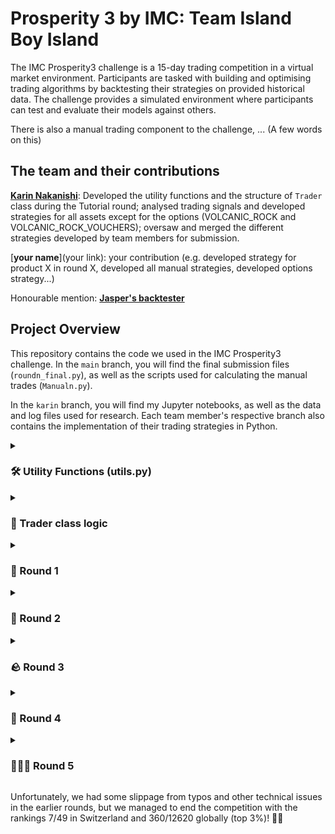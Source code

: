 # Prosperity 3 by IMC: Team Island Boy Island

The IMC Prosperity3 challenge is a 15-day trading competition in a virtual market environment. Participants are tasked with building and optimising trading algorithms by backtesting their strategies on provided historical data. The challenge provides a simulated environment where participants can test and evaluate their models against others.

There is also a manual trading component to the challenge, ... (A few words on this)

## The team and their contributions
[**Karin Nakanishi**](https://www.linkedin.com/in/karin-nakanishi/): Developed the utility functions and the structure of `Trader` class during the Tutorial round; analysed trading signals and developed strategies for all assets except for the options (VOLCANIC_ROCK and VOLCANIC_ROCK_VOUCHERS); oversaw and merged the different strategies developed by team members for submission. 

[**your name**](your link): your contribution (e.g. developed strategy for product X in round X, developed all manual strategies, developed options strategy...)

Honourable mention: [**Jasper's backtester**](https://github.com/jmerle/imc-prosperity-3-backtester)

## Project Overview
This repository contains the code we used in the IMC Prosperity3 challenge.
In the `main` branch, you will find the final submission files (`roundn_final.py`), as well as the scripts used for calculating the manual trades (`Manualn.py`). 

In the `karin` branch, you will find my Jupyter notebooks, as well as the data and log files used for research.  Each team member's respective branch also contains the implementation of their trading strategies in Python.

<details>
<summary><h3> 🛠 Utility Functions (utils.py) </h3></summary>

There are several utility functions to analyse the log files generated by the Prosperity server:

- `get_prices_log`: Extracts price and PnL data from the end-of-round log files.
- `get_tradehistory`: Extracts trade history (both own and market trades) from log files and outputs the data as a pandas dataframe.
- `get_mytrades`: Extracts own trades from the dataframe returned by `get_tradehistory` for a specified product.
- `get_orderbook`: Extracts the orderbook at each timestep, provided that it’s printed correctly by the Trader class.

Additionally, there are some utility functions for backtesting and research:

- `get_midprice_mm`: Calculates the theoretical midprice corresponding to the prices quoted by the market-making bots placing large orders on both sides. This is inspired by the discovery made by Linear Utilities ([source](https://github.com/ericcccsliu/imc-prosperity-2)).
- `find_signal_..(zscore, momentum, breakout)`: Implements various strategies to identify trading signals based on statistical methods such as z-score, momentum, and breakout patterns.
- `find_spread`: Calculates the spread between the ETF and its synthetic (introduced in Round 2) using the size-weighted mid-price.

With this, we are ready to dive into the competition! 💹
</details>

<details>
<summary><h3> 🤑 Trader class logic </h3></summary>

- `update_open_pos`: At each timestep, check for new (own) trades, and add the new trades to the dictionaries corresponding to open buy and sell orders. We consider the orders "closed" if there is a profit of at least 1 unit. Used to track the prices at which the algo has previously bought or sold to keep the profits/losses in check. 

- `order_prod`: Implements the trading strategy for each product.

- `run`: First update open positions as described above, then place orders for each product. 
</details>

<details>
<summary><h3> 🦑 Round 1 </h3></summary>

In Round 1, three products are traded in the exchange: RAINFOREST_RESIN, KELP and SQUID_INK. 

The fairprice of RAINFOREST_RESIN is constant at 10000 according to the market-making bots, but there is some noise around this value due to other bots placing orders below and above this price. Market-taking around this constant fairprice has worked very well, but we could further improve our PnL by market-making - placing bids below and asks above this price. We also cleared our positions by buying and selling at the fairprice when approaching the position limit. This has helped a little, but there was a trade-off between clearing too early (missing out on profitable trades) vs clearing too late (reaching and staying at the position limit for some time). With this, we could rake in a stable ~35k profit every round.

For KELP, we again calculated the fairprice as the one specified by the market-making bots. Market-taking and -making around this fairprice worked well. We also cleared our positions when it was beyond a certain limit, but made sure to impose a minimum profit of 1 unit against the outstanding orders. Even though the algo worked well, since the price fluctuations of KELP was small, the profit was stable but small, at around 5k every round. 

SQUID was highly volatile and had sudden, large spike/drop in prices. Based on the hint, we tried different mean-reversion approaches like Z-score and Ornstein-Uhlenbeck process, but found it difficult to correctly identify the signals. As a result, our profit from SQUID fluctuated quite a bit.

</details>

<details>
<summary><h3> 🧺 Round 2 </h3></summary>

In Round 2, the idea of ETF and synthetic was introduced. We could trade two PICNIC_BASKETs which corresponded to ETFs, as well as their contents CROISSANTS, JAMS and DJEMBES. As a first attempt, we tried to trade the spread between the basket and their underlying synthetic price, trading each spread independently. However, since the two baskets have similar contents and are highly correlated, we thought it made more sense to trade them together. Some research revealed that with a hedge ratio of ~2, the spread between the two baskets is much more mean-reverting than the individual spread. We thus switched to a pair-trading strategy in Round 5, hedging one basket with the other. This strategy turned out to work much better across different days in backtesting, raking in 20~30k of profit each day.

</details>


<details>
<summary><h3> 🪨 Round 3 </h3></summary>

Round 3 was all about options. We could trade the products VOLCANIC_ROCK_COUPON_N corresponding to different strike prices N, as well as the underlying asset, VOLCANIC_ROCK. (describe strategy here)


</details>


<details>
<summary><h3> 🍪 Round 4 </h3></summary>

The new product in Round 4 was MAGNIFICENT_MACARONS. Inspired by Prosperity 2, we investigated the arbitrage opportunities, which is to import from Pristine Cuisine at a cheaper price and sell them on the island exchange. However, unlike in Prosperity 2, there was now a conversion limit imposed, which heavily limited the volume. We only managed to produce around 5k profit with this simple arbitrage method. A much more important factor highlighted in the hint given by IMC seemed to be the sunlight index. We saw that a sharp change in the sunlight index when it is below a critical value of ~35 indicates a large drop in the macaron price. Therefore, we used this as a sell signal, and exited the short position once the sunlight index is back to above 45. 

</details>


<details>
<summary><h3> 🕵🏻‍♀️ Round 5 </h3></summary>

This was a very nice round. We obtained information about our counterparties. In particular, the data provided showed that Olivia consistently had the knowledge about the global minimum and maximum in a trading day, so we relied on her signal for SQUID_INK and CROISSANTS, only buying (selling) within a certain range from this global min (max). This had worked quite well, and Lady Olivia helped us gain ~18k with the two assets combined. She also traded KELP, but we found that since the price variation in KELP was not large, we could actually make more profit by market-making and taking instead of waiting for Olivia's signal. 

</details>


Unfortunately, we had some slippage from typos and other technical issues in the earlier rounds, but we managed to end the competition with the rankings 7/49 in Switzerland and 360/12620 globally (top 3%)! 🎉🤑
